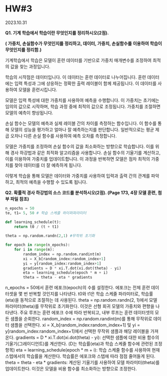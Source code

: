 # HW#3

2023.10.31

**Q1. 기계 학습에서 학습이란 무엇인지를 정리하시오(2점).**

**( 가중치, 손실함수가 무엇인지를 정리하고, 데이터, 가중치, 손실함수를 이용하여 학습이 무엇인지를 정리함.)**

기계학습에서 학습은 모델이 훈련 데이터를 기반으로 가중치 매개변수를 조정하여 최적의 값을 찾는 과정입니다.

학습의 시작점은 데이터입니다.
이 데이터는 훈련 데이터로 나누어집니다.
훈련 데이터에는 입력 특성과 그에 상응하는 정확한 출력 레이블이 함께 제공됩니다.
이 데이터를 사용하여 모델을 훈련시킵니다.

모델은 입력 특성에 대한 가중치를 사용하여 예측을 수행합니다.
이 가중치는 초기에는 임의의 값으로 시작하며, 학습 과정 중에 최적의 값으로 조정됩니다.
가중치를 조절하면 모델의 예측이 향상됩니다.

손실 함수는 모델의 예측과 실제 레이블 간의 차이를 측정하는 함수입니다.
이 함수를 통해 모델의 성능을 평가하고 얼마나 잘 예측하는지를 판단합니다.
일반적으로는 평균 제곱 오차나 다른 손실 함수를 사용하여 예측 오차를 측정합니다.

모델은 가중치를 조정하여 손실 함수의 값을 최소화하는 방향으로 학습합니다.
이를 위해 경사 하강법과 같은 최적화 알고리즘을 사용합니다.
손실 함수의 기울기를 계산하고, 이를 이용하여 가중치를 업데이트합니다.
이 과정을 반복하면 모델은 점차 최적의 가중치를 찾아 데이터를 더 잘 예측하게 됩니다.

이렇게 학습을 통해 모델은 데이터와 가중치를 사용하여 입력과 출력 간의 관계를 파악하고, 최적의 예측을 수행할 수 있도록 됩니다.

**Q2. 확률적 경사 하강법의 소스 코드를 분석하시오(2점). (Page 173, 4장 모델 훈련, 첨부 파일 참조)**

```python
n_epochs = 50
te, t1= 5, 50 # 학습 스케줄 하이퍼파라미터

def learning_schedule(t):
	return t0 / (t + t1)
	
theta = np.random.randn(2,1) #무작위 초기화

for epoch in range(n_epochs):
	for i in range(m):
		random_index = np.random.randint(m)
		xi = X_b[random_index:random_index+1]
		yi = y[random_index:random_index+1]
		gradients = D * xi.T.dot(xi.dot(theta) - yi)
		eta = learning_schedule(epoch * m + i)
		theta = theta - eta * gradients
```

n_epochs = 50에서 훈련 에포크(epoch)의 수를 설정한다. 에포크는 전체 훈련 데이터셋을 몇 번 반복할 것인지를 나타낸다.
t0와 t1은 학습 스케줄 파라미터로, 학습률(eta)을 동적으로 조절하는 데 사용된다.
theta = np.random.randn(2, 1)에서 모델 파라미터(theta)를 무작위로 초기화한다. 이것은 선형 회귀 모델의 가중치와 편향을 나타낸다.
주요 루프는 훈련 에포크 수에 따라 반복되고, 내부 루프는 훈련 데이터셋의 모든 샘플을 순회한다.
random_index = np.random.randint(m)를 통해 무작위로 데이터 샘플을 선택한다.
xi = X_b[random_index:random_index+1] 및 yi = y[random_index:random_index+1]에서 선택한 무작위 샘플과 해당 레이블을 가져온다.
gradients = D * xi.T.dot(xi.dot(theta) - yi): 선택한 샘플에 대한 비용 함수의 기울기(그레이디언트)를 계산한다. (D는 학습률(eta)과 학습 스케줄 함수에 관련된 조정 항목)
eta = learning_schedule(epoch * m + i): 학습 스케줄 함수를 사용하여 현재 스텝에서의 학습률을 계산한다. 학습률은 에포크와 스텝에 따라 점점 줄어들게 된다.
theta = theta - eta * gradients: 계산된 기울기를 사용하여 모델 파라미터(theta)를 업데이트한다. 이것은 모델을 비용 함수를 최소화하는 방향으로 조정한다.